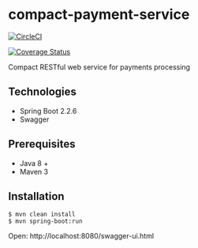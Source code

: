 # compact-payment-service

[![CircleCI](https://circleci.com/gh/justas-eu/compact-payment-service.svg?style=svg&circle-token=6b4432e0c28fd4f9b78ba22dda80fce74cc86de8)](https://circleci.com/gh/justas-eu/compact-payment-service)

[![Coverage Status](https://coveralls.io/repos/github/justas-eu/compact-payment-service/badge.svg?branch=master)](https://coveralls.io/github/justas-eu/compact-payment-service?branch=master)

Compact RESTful web service for payments processing

## Technologies
- Spring Boot 2.2.6
- Swagger 

## Prerequisites
- Java 8 +
- Maven 3

## Installation
```
$ mvn clean install
$ mvn spring-boot:run
```

Open: http://localhost:8080/swagger-ui.html
